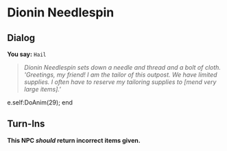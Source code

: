 # Dionin Needlespin
## Dialog

**You say:** `Hail`



>*Dionin Needlespin sets down a needle and thread and a bolt of cloth.  'Greetings, my friend!  I am the tailor of this outpost.  We have limited supplies.  I often have to reserve my tailoring supplies to [mend very large items].'*


e.self:DoAnim(29);
end

## Turn-Ins



**This NPC *should* return incorrect items given.**





